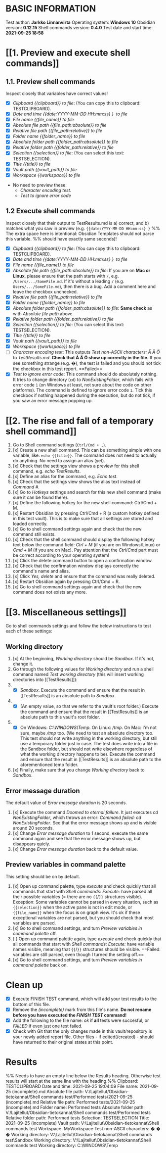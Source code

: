 # BASIC INFORMATION
Test author: **Jarkko Linnanvirta**
Operating system: **Windows 10**
Obsidian version: **0.12.15**
Shell commands version: **0.4.0**
Test date and start time: **2021-09-25 18:58**

# [[1. Preview and execute shell commands]]
## 1.1. Preview shell commands
Inspect closely that variables have correct values!
- [x] *Clipboard {{clipboard}} to file*: (You can copy this to clipboard: TESTCLIPBOARD).
- [x] *Date and time {{date:YYYY-MM-DD HH:mm:ss} }  to file*
- [x] *File name {{file_name}} to file*
- [x] *Absolute file path {{file_path:absolute}} to file*
- [x] *Relative file path {{file_path:relative}} to file*
- [x] *Folder name {{folder_name}} to file*
- [x] *Absolute folder path {{folder_path:absolute}} to file*
- [x] *Relative folder path {{folder_path:relative}} to file*
- [x] *Selection {{selection}} to file*: (You can select this text: TESTSELECTION).
- [x] *Title {{title}} to file*
- [x] *Vault path {{vault_path}} to file*
- [x] *Workspace {{workspace}} to file*
- No need to preview these:
	- *Character encoding test*.
	- *Test to ignore error code*

## 1.2 Execute shell commands
Inspect closely that their output to TestResults.md is a) correct, and b) matches what you saw in preview (e.g. `{{date:YYYY-MM-DD HH:mm:ss} }` %% The extra space here is intentional: Obsidian Templates should not parse this variable. %% should have exactly same seconds)!
- [x] *Clipboard {{clipboard}} to file*: (You can copy this to clipboard: TESTCLIPBOARD).
- [x] *Date and time {{date:YYYY-MM-DD HH:mm:ss} }  to file*
- [x] *File name {{file_name}} to file*
- [x] *Absolute file path {{file_path:absolute}} to file*: If you are on **Mac or Linux**, please ensure that the path starts with `/`, e.g. `/Users/.../SomeFile.md`. If it's without a leading `/` (e.g. `Users/.../SomeFile.md`), then there is a bug. Add a comment here and leave the checkbox unchecked.
- [x] *Relative file path {{file_path:relative}} to file*
- [x] *Folder name {{folder_name}} to file*
- [x] *Absolute folder path {{folder_path:absolute}} to file*: **Same check** as with *Absolute file path* above.
- [x] *Relative folder path {{folder_path:relative}} to file*
- [x] *Selection {{selection}} to file*: (You can select this text: TESTSELECTION).
- [x] *Title {{title}} to file*
- [x] *Vault path {{vault_path}} to file*
- [x] *Workspace {{workspace}} to file*
- [ ] *Character encoding test*: This outputs *Test non-ASCII characters: Å Ä Ö* to *TestResults.md*. **Check that Å Ä Ö show up correctly in the file.** If you see something strange (e.g. �), the test is failed and you should not tick the checkbox in this test report. ==Failed==
- [x] *Test to ignore error code*: This command should do absolutely nothing. It tries to change directory (`cd`) to *NonExistingFolder*, which fails with error code `1` (on Windows at least, not sure about the code on other platforms). The command is defined to ignore error code `1`. Tick this checkbox if nothing happened during the execution, but do not tick, if you saw an error message popping up.

# [[2. The rise and fall of a temporary shell command]]
1. Go to Shell command settings (`Ctrl/Cmd + ,`).
2. [x] Create a new shell command. This can be something simple with one variable, like: `echo {{title}}`. The command does not need to actually do anything. No need to assign an alias (yet).
3. [x] Check that the settings view shows a preview for this shell command, e.g. *echo TestResults*.
4. [x] Define an alias for the command, e.g. *Echo test*.
5. [x] Check that the settings view shows the alias text instead of *Command #*.
6. [x] Go to *Hotkeys* settings and search for this new shell command (make sure it can be found there).
7. [x] Define the following hotkey for the new shell command: Ctrl/Cmd + M.
8. [x] Restart Obsidian by pressing Ctrl/Cmd + R (a custom hotkey defined in this test vault). This is to make sure that all settings are stored and loaded correctly.
9. [x] Go to shell command settings again and check that the new command still exists.
10. [x] Check that the shell command should display the following hotkey text below the command field: *Ctrl + M* (if you are on Windows/Linux) or *Cmd + M* (if you are on Mac). Pay attention that the *Ctrl*/*Cmd* part must be correct according to your operating system!
11. [x] Click the delete command button to open a confirmation window.
12. [x] Check that the confirmation window displays correctly the command's name and alias.
13. [x] Click *Yes, delete* and ensure that the command was really deleted.
14. [x] Restart Obsidian again by pressing Ctrl/Cmd + R.
15. [x] Go to shell command settings again and check that the new command does not exists any more.

# [[3. Miscellaneous settings]]
Go to shell commands settings and follow the below instructions to test each of these settings:
## Working directory
1. [x] At the beginning, *Working directory* should be *Sandbox*. If it's not, change it.
2. Go through the following values for *Working directory* and run a shell command named *Test working directory* (this will insert working directories into [[TestResults]]):
3. - [x] *Sandbox*. Execute the command and ensure that the result in [[TestResults]] is an absolute path to *Sandbox*.
4. - [x] (An empty value, so that we refer to the vault's root folder.) Execute the command and ensure that the result in [[TestResults]] is an absolute path to this vault's root folder.
5. - [x] On Windows: *C:\WINDOWS\Temp*. On Linux: */tmp*. On Mac: I'm not sure, maybe */tmp* too. (We need to test an absolute directory too. This test should not write anything in the working directory, but still use a temporary folder just in case. The test does write into a file in the Sandbox folder, but should not write elsewhere regardless of what the working directory happens to be). Execute the command and ensure that the result in [[TestResults]] is an absolute path to the aforementioned temp folder.
7. [x] Finally, make sure that you change *Working directory* back to *Sandbox*.

## Error message duration
The default value of *Error message duration* is 20 seconds.
1. [x] Execute the command *Doomed to eternal failure*. It just executes *cd NonExistingFolder*, which throws an error: *Command failed: cd NonExistingFolder*. See that the error message shows up and is visible around 20 seconds.
2. [x] Change *Error message duration* to 1 second, execute the same command again and see that the error message shows up, but disappears quicly.
3. [x] Change *Error message duration* back to the default value.

## Preview variables in command palette
This setting should be on by default.
1. [x] Open up command palette, type *execute* and check quickly that all commands that start with *Shell commands: Execute:* have parsed all their possible variables (= there are no `{{`/`}}` structures visible). Exception: Some variables cannot be parsed in every situation, such as `{{selection}}` when the active pane is not in edit mode, or `{{file_name}}` when the focus is on graph view. It's ok if these exceptional variables are not parsed, but you should check that most variables are parsed.
2. [x] Go to shell command settings, and turn *Preview variables in command palette* off.
3. [ ] Open up command palette again, type *execute* and check quickly that all commands that start with *Shell commands: Execute:* have variable names visible, meaning that `{{`/`}}` structures should be visible. ==Failed: variables are still parsed, even though I turned the setting off.==
4. [x] Go to shell command settings, and turn *Preview variables in command palette* back on.

# Clean up
- [x] Execute FINISH TEST command, which will add your test results to the bottom of this file.
- [x] Remove the *(incomplete)* mark from this file's name. **Do not rename before you have executed the *FINISH TEST* command!**
- [x] Add the following to the file name: *ok* if **all** tests were succesful, or *FAILED* if even just one test failed.
- [x] Check with Git that the only changes made in this vault/repository is your newly added report file. Other files - if edited(/created) - should have returned to their original states at this point.

# Results
%% Needs to have an empty line below the Results heading. Otherwise test results will start at the same line with the heading.%%
Clipboard: TESTCLIPBOARD 
Date and time: 2021-09-25 19:04:09 
File name: 2021-09-25 (incomplete).md 
Absolute file path: V:/Lajitellut/Obsidian-tietokannat/Shell commands test/Performed tests/2021-09-25 (incomplete).md 
Relative file path: Performed tests/2021-09-25 (incomplete).md 
Folder name: Performed tests 
Absolute folder path: V:/Lajitellut/Obsidian-tietokannat/Shell commands test/Performed tests 
Relative folder path: Performed tests 
Selection: TESTSELECTION 
Title: 2021-09-25 (incomplete) 
Vault path: V:\Lajitellut\Obsidian-tietokannat\Shell commands test 
Workspace: MyWorkspace 
Test non-ASCII characters: � � � 
Working directory: V:\Lajitellut\Obsidian-tietokannat\Shell commands test\Sandbox 
Working directory: V:\Lajitellut\Obsidian-tietokannat\Shell commands test 
Working directory: C:\WINDOWS\Temp 
